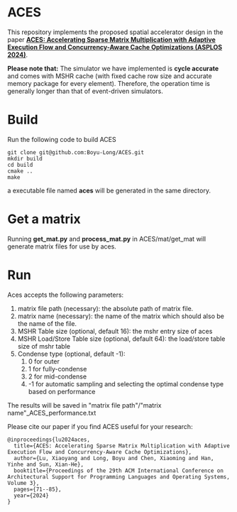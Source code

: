 # ACES

This repository implements the proposed spatial accelerator design in the paper [**ACES: Accelerating Sparse Matrix Multiplication with Adaptive Execution Flow and Concurrency-Aware Cache Optimizations (ASPLOS 2024)**](https://dl.acm.org/doi/10.1145/3620666.3651381).

**Please note that:** The simulator we have implemented is **cycle accurate** and comes with MSHR cache (with fixed cache row size and accurate memory package for every element). Therefore, the operation time is generally longer than that of event-driven simulators.

# Build
Run the following code to build ACES

    git clone git@github.com:Boyu-Long/ACES.git
    mkdir build
    cd build
    cmake ..
    make

a executable file named **aces** will be generated in the same directory.

# Get a matrix
Running **get_mat.py** and **process_mat.py** in ACES/mat/get_mat will generate matrix files for use by aces.

# Run
Aces accepts the following parameters:

1. matrix file path (necessary): the absolute path of matrix file.
2. matrix name (necessary): the name of the matrix which should also be the name of the file.
3. MSHR Table size (optional, default 16): the mshr entry size of aces
4. MSHR Load/Store Table size (optional, default 64): the load/store table size of mshr table
5. Condense type (optional, default -1): 
    1. 0 for outer
    2. 1 for fully-condense
    3. 2 for mid-condense
    4. -1 for automatic sampling and selecting the optimal condense type based on performance

The results will be saved in "matrix file path"/"matrix name"_ACES_performance.txt


Please cite our paper if you find ACES useful for your research:
```
@inproceedings{lu2024aces,
  title={ACES: Accelerating Sparse Matrix Multiplication with Adaptive Execution Flow and Concurrency-Aware Cache Optimizations},
  author={Lu, Xiaoyang and Long, Boyu and Chen, Xiaoming and Han, Yinhe and Sun, Xian-He},
  booktitle={Proceedings of the 29th ACM International Conference on Architectural Support for Programming Languages and Operating Systems, Volume 3},
  pages={71--85},
  year={2024}
}
```

